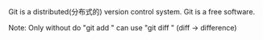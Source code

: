 Git is a distributed(分布式的) version control system.
Git is a free software.

Note: Only without do "git add <file>" can use "git diff <file>" (diff -> difference)
